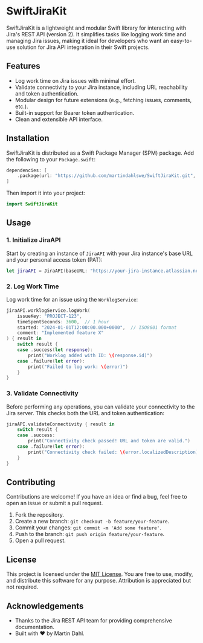 # SwiftJiraKit

SwiftJiraKit is a lightweight and modular Swift library for interacting with Jira's REST API (version 2). It simplifies tasks like logging work time and managing Jira issues, making it ideal for developers who want an easy-to-use solution for Jira API integration in their Swift projects.

## Features

- Log work time on Jira issues with minimal effort.
- Validate connectivity to your Jira instance, including URL reachability and token authentication.
- Modular design for future extensions (e.g., fetching issues, comments, etc.).
- Built-in support for Bearer token authentication.
- Clean and extensible API interface.

## Installation

SwiftJiraKit is distributed as a Swift Package Manager (SPM) package. Add the following to your `Package.swift`:

```swift
dependencies: [
    .package(url: "https://github.com/martindahlswe/SwiftJiraKit.git", from: "1.0.0")
]
```

Then import it into your project:

```swift
import SwiftJiraKit
```

## Usage

### 1. Initialize JiraAPI

Start by creating an instance of `JiraAPI` with your Jira instance's base URL and your personal access token (PAT):

```swift
let jiraAPI = JiraAPI(baseURL: "https://your-jira-instance.atlassian.net", token: "your-personal-access-token")
```

### 2. Log Work Time

Log work time for an issue using the `WorklogService`:

```swift
jiraAPI.worklogService.logWork(
    issueKey: "PROJECT-123",
    timeSpentSeconds: 3600,  // 1 hour
    started: "2024-01-01T12:00:00.000+0000",  // ISO8601 format
    comment: "Implemented feature X"
) { result in
    switch result {
    case .success(let response):
        print("Worklog added with ID: \(response.id)")
    case .failure(let error):
        print("Failed to log work: \(error)")
    }
}
```

### 3. Validate Connectivity

Before performing any operations, you can validate your connectivity to the Jira server. This checks both the URL and token authentication:

```swift
jiraAPI.validateConnectivity { result in
    switch result {
    case .success:
        print("Connectivity check passed! URL and token are valid.")
    case .failure(let error):
        print("Connectivity check failed: \(error.localizedDescription)")
    }
}
```

## Contributing

Contributions are welcome! If you have an idea or find a bug, feel free to open an issue or submit a pull request.

1. Fork the repository.
2. Create a new branch: `git checkout -b feature/your-feature`.
3. Commit your changes: `git commit -m 'Add some feature'`.
4. Push to the branch: `git push origin feature/your-feature`.
5. Open a pull request.

## License

This project is licensed under the [MIT License](LICENSE). You are free to use, modify, and distribute this software for any purpose. Attribution is appreciated but not required.

## Acknowledgements

- Thanks to the Jira REST API team for providing comprehensive documentation.
- Built with ❤️  by Martin Dahl.

